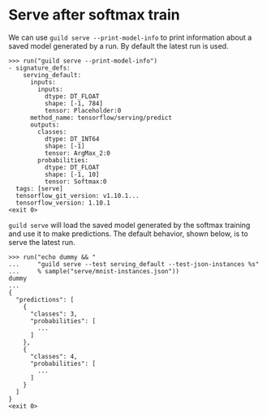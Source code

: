 # Serve after softmax train

We can use `guild serve --print-model-info` to print information about
a saved model generated by a run. By default the latest run is used.

    >>> run("guild serve --print-model-info")
    - signature_defs:
        serving_default:
          inputs:
            inputs:
              dtype: DT_FLOAT
              shape: [-1, 784]
              tensor: Placeholder:0
          method_name: tensorflow/serving/predict
          outputs:
            classes:
              dtype: DT_INT64
              shape: [-1]
              tensor: ArgMax_2:0
            probabilities:
              dtype: DT_FLOAT
              shape: [-1, 10]
              tensor: Softmax:0
      tags: [serve]
      tensorflow_git_version: v1.10.1...
      tensorflow_version: 1.10.1
    <exit 0>

`guild serve` will load the saved model generated by the softmax
training and use it to make predictions. The default behavior, shown
below, is to serve the latest run.

    >>> run("echo dummy && "
    ...     "guild serve --test serving_default --test-json-instances %s"
    ...     % sample("serve/mnist-instances.json"))
    dummy
    ...
    {
      "predictions": [
        {
          "classes": 3,
          "probabilities": [
            ...
          ]
        },
        {
          "classes": 4,
          "probabilities": [
            ...
          ]
        }
      ]
    }
    <exit 0>
